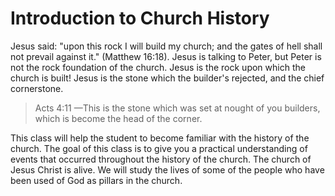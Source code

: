 # Introduction to Church History

Jesus said: &quot;upon this rock I will build my church; and the gates of hell shall not prevail against it.&quot; (Matthew 16:18). Jesus is talking to Peter, but Peter is not the rock foundation of the church. Jesus is the rock upon which the church is built! Jesus is the stone which the builder's rejected, and the chief cornerstone.

> Acts 4:11 &mdash;This is the stone which was set at nought of you builders, which is become the head of the corner.

This class will help the student to become familiar with the history of the church. The goal of this class is to give you a practical understanding of events that occurred throughout the history of the church. The church of Jesus Christ is alive. We will study the lives of some of the people who have been used of God as pillars in the church.
